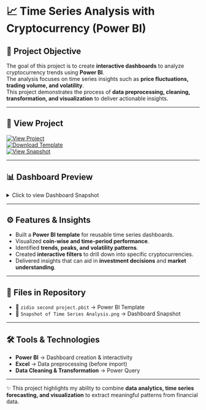 # 📈 Time Series Analysis with Cryptocurrency (Power BI)

## 🎯 Project Objective
The goal of this project is to create **interactive dashboards** to analyze cryptocurrency trends using **Power BI**.  
The analysis focuses on time series insights such as **price fluctuations, trading volume, and volatility**.  
This project demonstrates the process of **data preprocessing, cleaning, transformation, and visualization** to deliver actionable insights.  

---

## 🔗 View Project
[![View Project](https://img.shields.io/badge/View%20Project-PowerBI-orange?style=for-the-badge&logo=power-bi)](https://github.com/amar4542/Time-series-analysis-with-cryptocurrency/blob/main/zidio%20second%20project.pbit)  
[![Download Template](https://img.shields.io/badge/Download-.pbit-blue?style=for-the-badge&logo=files)](https://github.com/amar4542/Time-series-analysis-with-cryptocurrency/blob/main/zidio%20second%20project.pbit)  
[![View Snapshot](https://img.shields.io/badge/View-Snapshot-green?style=for-the-badge&logo=image)](https://github.com/amar4542/Time-series-analysis-with-cryptocurrency/blob/main/Snapshot%20of%20Time%20Series%20Analysis.png)  

---

## 📊 Dashboard Preview
<details>
  <summary>Click to view Dashboard Snapshot</summary>
  <img src="https://github.com/amar4542/Time-series-analysis-with-cryptocurrency/blob/main/Snapshot%20of%20Time%20Series%20Analysis.png" alt="Cryptocurrency Dashboard" width="800"/>
</details>  

---

## ⚙️ Features & Insights
- Built a **Power BI template** for reusable time series dashboards.  
- Visualized **coin-wise and time-period performance**.  
- Identified **trends, peaks, and volatility patterns**.  
- Created **interactive filters** to drill down into specific cryptocurrencies.  
- Delivered insights that can aid in **investment decisions** and **market understanding**.  

---

## 📂 Files in Repository
- 📌 `zidio second project.pbit` → Power BI Template  
- 📌 `Snapshot of Time Series Analysis.png` → Dashboard Snapshot  

---

## 🛠️ Tools & Technologies
- **Power BI** → Dashboard creation & interactivity  
- **Excel** → Data preprocessing (before import)  
- **Data Cleaning & Transformation** → Power Query  

---

✨ This project highlights my ability to combine **data analytics, time series forecasting, and visualization** to extract meaningful patterns from financial data.  
 
